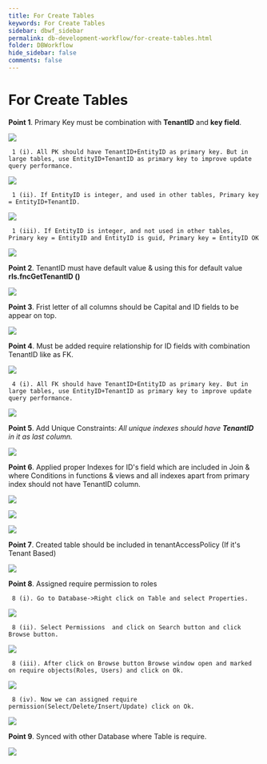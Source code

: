 ```yaml
---
title: For Create Tables
keywords: For Create Tables
sidebar: dbwf_sidebar
permalink: db-development-workflow/for-create-tables.html
folder: DBWorkflow
hide_sidebar: false
comments: false
---
```


# For Create Tables

**Point 1**. Primary Key must be combination with **TenantID** and **key field**.

![](/images/primarykey.png) 

     1 (i). All PK should have TenantID+EntityID as primary key. But in large tables, use EntityID+TenantID as primary key to improve update query performance. 

![](/images/largetables.png)

     1 (ii). If EntityID is integer, and used in other tables, Primary key = EntityID+TenantID. 

![](/images/entityid.png)

     1 (iii). If EntityID is integer, and not used in other tables, Primary key = EntityID and EntityID is guid, Primary key = EntityID OK

![](/images/entityid-not-used.png)


**Point 2**.	TenantID must have default value & using this for default value **rls.fncGetTenantID ()** 

![](/images/defaultvalue.png)


**Point 3**.	Frist letter of all columns should be Capital and ID fields to be appear on top.
 
![](/images/capitalletter.png)

**Point 4**. Must be added require relationship for ID fields with combination TenantID like as FK.
 
![](/images/relationship.png)

     4 (i). All FK should have TenantID+EntityID as primary key. But in large tables, use EntityID+TenantID as primary key to improve update query performance.

![](/images/fk.png)


**Point 5**. Add Unique Constraints: *All unique indexes should have **TenantID** in it as last column.*
 
![](/images/uniqueconstraints.png)

**Point 6**. Applied proper Indexes for ID's field which are included in Join & where Conditions in functions & views and all indexes apart from primary index should not have TenantID column.

![](/images/index.png) 

![](/images/indexcolumn.png) 

![](/images/indexcolumns.png) 
 
 
**Point 7**. Created table should be included in tenantAccessPolicy (If it's Tenant Based)

![](/images/tenantaccesspolicy.png) 
 
**Point 8**. Assigned require permission to roles
 
     8 (i). Go to Database->Right click on Table and select Properties.

![](/images/tablerightclick.png) 
  
     8 (ii). Select Permissions  and click on Search button and click Browse button.

![](/images/permissions.png) 
 

     8 (iii). After click on Browse button Browse window open and marked on require objects(Roles, Users) and click on Ok.

![](/images/browse.png) 


     8 (iv). Now we can assigned require permission(Select/Delete/Insert/Update) click on Ok.
 
![](/images/tableproperty.png) 


**Point 9**. Synced with other Database where Table is require.   
 
![](/images/syncdb.png) 
